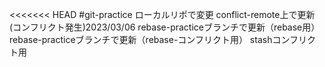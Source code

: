 <<<<<<< HEAD
#git-practice
ローカルリポで変更
conflict-remote上で更新(コンフリクト発生)2023/03/06
rebase-practiceブランチで更新（rebase用）
rebase-practiceブランチで更新（rebase-コンフリクト用）
stashコンフリクト用
